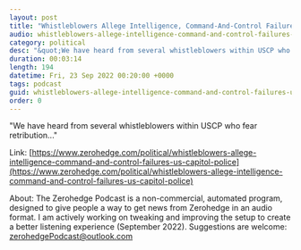 ```yaml
---
layout: post
title: "Whistleblowers Allege Intelligence, Command-And-Control Failures At US Capitol Police, Lawmaker Says"
audio: whistleblowers-allege-intelligence-command-and-control-failures-us-capitol-police-0
category: political
desc: "&quot;We have heard from several whistleblowers within USCP who fear retribution...&quot;"
duration: 00:03:14
length: 194
datetime: Fri, 23 Sep 2022 00:20:00 +0000
tags: podcast
guid: whistleblowers-allege-intelligence-command-and-control-failures-us-capitol-police-0
order: 0
---
```

&quot;We have heard from several whistleblowers within USCP who fear retribution...&quot;

Link: [https://www.zerohedge.com/political/whistleblowers-allege-intelligence-command-and-control-failures-us-capitol-police](https://www.zerohedge.com/political/whistleblowers-allege-intelligence-command-and-control-failures-us-capitol-police)

About: The Zerohedge Podcast is a non-commercial, automated program, designed to give people a way to get news from Zerohedge in an audio format.  I am actively working on tweaking and improving the setup to create a better listening experience (September 2022).  Suggestions are welcome: [zerohedgePodcast@outlook.com](mailto:zerohedgePodcast@outlook.com)